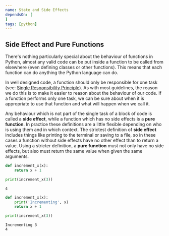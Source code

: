 ```yaml
---
name: State and Side Effects
dependsOn: [
]
tags: [python]
---
```



## Side Effect and Pure Functions

There's nothing particularly special about the behaviour of functions in Python,
almost any valid code can be put inside a function to be called from elsewhere
(even defining classes or other functions).  This means that each function can
do anything the Python language can do.

In well designed code, a function should only be responsible for one task (see:
[Single Responsibility Principle](https://en.wikipedia.org/wiki/Single-responsibility_principle)).  As
with most guidelines, the reason we do this is to make it easier to reason about
the behaviour of our code.  If a function performs only one task, we can be sure
about when it is appropriate to use that function and what will happen when we
call it.

Any behaviour which is not part of the single task of a block of code is called
a **side effect**, while a function which has no side effects is a **pure
function**.  In practice these definitions are a little flexible depending on
who is using them and in which context.  The strictest definition of **side
effect** includes things like printing to the terminal or saving to a file, so
in these cases a function without side effects have no other effect than to
return a value.  Using a stricter definition, a **pure function** must not only
have no side effects, but also must return the same value when given the same
arguments.

~~~ python
def increment_x(x):
    return x + 1

print(increment_x(3))
~~~

~~~
4
~~~

~~~ python
def increment_x(x):
    print('Incrementing', x)
    return x + 1

print(increment_x(3))
~~~

~~~
Incrementing 3
4
~~~
